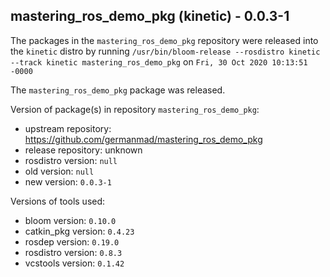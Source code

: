 ## mastering_ros_demo_pkg (kinetic) - 0.0.3-1

The packages in the `mastering_ros_demo_pkg` repository were released into the `kinetic` distro by running `/usr/bin/bloom-release --rosdistro kinetic --track kinetic mastering_ros_demo_pkg` on `Fri, 30 Oct 2020 10:13:51 -0000`

The `mastering_ros_demo_pkg` package was released.

Version of package(s) in repository `mastering_ros_demo_pkg`:

- upstream repository: https://github.com/germanmad/mastering_ros_demo_pkg
- release repository: unknown
- rosdistro version: `null`
- old version: `null`
- new version: `0.0.3-1`

Versions of tools used:

- bloom version: `0.10.0`
- catkin_pkg version: `0.4.23`
- rosdep version: `0.19.0`
- rosdistro version: `0.8.3`
- vcstools version: `0.1.42`


